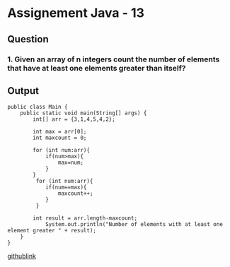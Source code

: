 # Assignement Java - 13
## Question
### <p>1. Given an array of n integers count the number of elements that have at least one elements greater than itself?<p>
## Output
```
public class Main {
    public static void main(String[] args) {
        int[] arr = {3,1,4,5,4,2};

        int max = arr[0];
        int maxcount = 0;

        for (int num:arr){
            if(num>max){
                max=num;
            }
        }
         for (int num:arr){
            if(num==max){
                maxcount++;
            }
         }

        int result = arr.length-maxcount;
            System.out.println("Number of elements with at least one element greater " + result);
    }
}
```
[githublink](https://github.com/Aromalpriyan/Assignment--13)